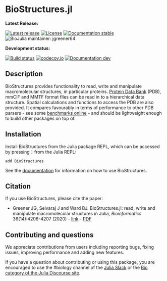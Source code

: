 # BioStructures.jl

**Latest Release:**

[![Latest release](https://img.shields.io/github/release/BioJulia/BioStructures.jl.svg)](https://github.com/BioJulia/BioStructures.jl/releases/latest)
[![License](https://img.shields.io/badge/license-MIT-green.svg)](https://github.com/BioJulia/BioStructures.jl/blob/master/LICENSE.md)
[![Documentation stable](https://img.shields.io/badge/docs-stable-blue.svg)](https://biojulia.github.io/BioStructures.jl/stable)
![BioJulia maintainer: jgreener64](https://img.shields.io/badge/BioJulia%20Maintainer-jgreener64-orange.svg)

**Development status:**

[![Build status](https://github.com/BioJulia/BioStructures.jl/workflows/CI/badge.svg)](https://github.com/BioJulia/BioStructures.jl/actions)
[![codecov.io](http://codecov.io/github/BioJulia/BioStructures.jl/coverage.svg?branch=master)](http://codecov.io/github/BioJulia/BioStructures.jl?branch=master)
[![Documentation dev](https://img.shields.io/badge/docs-dev-blue.svg)](https://biojulia.github.io/BioStructures.jl/dev)

## Description

BioStructures provides functionality to read, write and manipulate
macromolecular structures, in particular proteins.
[Protein Data Bank](https://www.rcsb.org/pdb/home/home.do) (PDB), mmCIF and MMTF
format files can be read in to a hierarchical data structure. Spatial
calculations and functions to access the PDB are also provided.
It compares favourably in terms of performance to other PDB parsers -
see some [benchmarks online](https://github.com/jgreener64/pdb-benchmarks) - and
should be lightweight enough to build other packages on top of.

## Installation

Install BioStructures from the Julia package REPL, which can be accessed by
pressing `]` from the Julia REPL:

```
add BioStructures
```

See the [documentation](https://biojulia.github.io/BioStructures.jl/stable/documentation) for information on how
to use BioStructures.

## Citation

If you use BioStructures, please cite the paper:

- Greener JG, Selvaraj J and Ward BJ. BioStructures.jl: read, write and manipulate macromolecular structures in Julia, *Bioinformatics* 36(14):4206-4207 (2020) - [link](https://academic.oup.com/bioinformatics/advance-article/doi/10.1093/bioinformatics/btaa502/5837108?guestAccessKey=aec90643-1d43-4521-9883-4a4a669187da) - [PDF](https://github.com/BioJulia/BioStructures.jl/blob/master/paper.pdf)

## Contributing and questions

We appreciate contributions from users including reporting bugs, fixing issues,
improving performance and adding new features.

If you have a question about contributing or using this package, you are
encouraged to use the
#biology channel of the [Julia Slack](https://join.slack.com/t/julialang/shared_invite/zt-1ab2rnvlw-mfODD9DJC_apVEULyKXDrA) or the
[Bio category of the Julia Discourse site](https://discourse.julialang.org/c/domain/bio).
